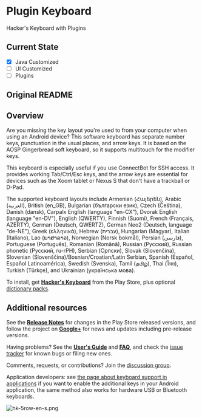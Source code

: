 # Plugin Keyboard
Hacker's Keyboard with Plugins
## Current State
- [X] Java Customized
- [ ] UI Customized
- [ ] Plugins
## Original README
## Overview ##

Are you missing the key layout you're used to from your computer when using an Android device? This software keyboard has separate number keys, punctuation in the usual places, and arrow keys. It is based on the AOSP Gingerbread soft keyboard, so it supports multitouch for the modifier keys.

This keyboard is especially useful if you use ConnectBot for SSH access. It provides working Tab/Ctrl/Esc keys, and the arrow keys are essential for devices such as the Xoom tablet or Nexus S that don't have a trackball or D-Pad.

The supported keyboard layouts include Armenian (Հայերեն), Arabic (العربية),
British (en\_GB), Bulgarian (български език), Czech (Čeština), Danish (dansk),
Carpalx English (language "en-CX"), Dvorak English (language "en-DV"), English
(QWERTY), Finnish (Suomi), French (Français, AZERTY), German (Deutsch, QWERTZ),
German Neo2 (Deutsch, language "de-NE"),
Greek (ελληνικά), Hebrew (עברית), Hungarian (Magyar), Italian (Italiano), Lao
(ພາສາລາວ), Norwegian (Norsk bokmål), Persian (فارسی), Portuguese (Português),
Romanian (Română), Russian (Русский), Russian phonetic (Русский, ru-rPH),
Serbian (Српски), Slovak (Slovenčina), Slovenian
(Slovenščina)/Bosnian/Croatian/Latin Serbian, Spanish (Español, Español
Latinoamérica), Swedish (Svenska), Tamil (தமிழ்), Thai (ไทย), Turkish (Türkçe),
and Ukrainian (українська мова).

To install, get **[Hacker's
Keyboard](https://play.google.com/store/apps/details?id=org.pocketworkstation.pckeyboard)**
from the Play Store, plus optional [dictionary
packs](https://play.google.com/store/apps/developer?id=Klaus+Weidner).

## Additional resources ##

See the **[Release Notes](https://github.com/klausw/hackerskeyboard/wiki/ReleaseNotes)** for changes in the Play Store released versions, and follow the project on **[Google+](https://plus.google.com/100683221734778417816)** for news and updates including pre-release versions.

Having problems? See the **[User's Guide](https://github.com/klausw/hackerskeyboard/wiki/UsersGuide)** and **[FAQ](https://github.com/klausw/hackerskeyboard/wiki/FrequentlyAskedQuestions)**, and check the [issue tracker](https://github.com/klausw/hackerskeyboard/issues) for known bugs or filing new ones.

Comments, requests, or contributions? Join the [discussion group](http://groups.google.com/group/hackerskeyboard/).

Application developers: see [the page about keyboard support in applications](https://github.com/klausw/hackerskeyboard/wiki/KeyboardSupportInApplications) if you want to enable the additional keys in your Android application, the same method also works for hardware USB or Bluetooth keyboards.

![hk-5row-en-s.png](hk-5row-en-s.png)
